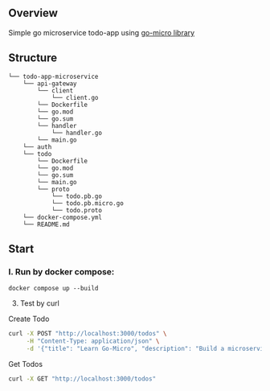 ## Overview

Simple go microservice todo-app using [go-micro library](https://github.com/micro/go-micro)

## Structure

```
└── todo-app-microservice
    └── api-gateway
        └── client
            └── client.go
        └── Dockerfile
        └── go.mod
        └── go.sum
        └── handler
            └── handler.go
        └── main.go
    └── auth
    └── todo
        └── Dockerfile
        └── go.mod
        └── go.sum
        └── main.go
        └── proto
            └── todo.pb.go
            └── todo.pb.micro.go
            └── todo.proto
    └── docker-compose.yml
    └── README.md
```


## Start
### I. Run by docker compose: 

```
docker compose up --build
```

3. Test by curl

Create Todo
``` bash
curl -X POST "http://localhost:3000/todos" \
     -H "Content-Type: application/json" \
     -d '{"title": "Learn Go-Micro", "description": "Build a microservice using Go-Micro"}'
```

Get Todos
``` bash
curl -X GET "http://localhost:3000/todos"
```




